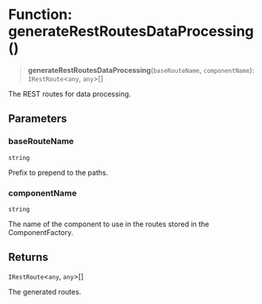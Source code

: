 # Function: generateRestRoutesDataProcessing()

> **generateRestRoutesDataProcessing**(`baseRouteName`, `componentName`): `IRestRoute`\<`any`, `any`\>[]

The REST routes for data processing.

## Parameters

### baseRouteName

`string`

Prefix to prepend to the paths.

### componentName

`string`

The name of the component to use in the routes stored in the ComponentFactory.

## Returns

`IRestRoute`\<`any`, `any`\>[]

The generated routes.

